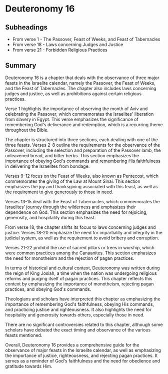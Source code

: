 # Deuteronomy 16

## Subheadings

* From verse 1 - The Passover, Feast of Weeks, and Feast of Tabernacles
* From verse 18 - Laws concerning Judges and Justice
* From verse 21 - Forbidden Religious Practices

## Summary

Deuteronomy 16 is a chapter that deals with the observance of three major feasts in the Israelite calendar, namely the Passover, the Feast of Weeks, and the Feast of Tabernacles. The chapter also includes laws concerning judges and justice, as well as prohibitions against certain religious practices.

Verse 1 highlights the importance of observing the month of Aviv and celebrating the Passover, which commemorates the Israelites' liberation from slavery in Egypt. This verse emphasizes the significance of remembering God's deliverance and redemption, which is a recurring theme throughout the Bible.

The chapter is structured into three sections, each dealing with one of the three feasts. Verses 2-8 outline the requirements for the observance of the Passover, including the selection and preparation of the Passover lamb, the unleavened bread, and bitter herbs. This section emphasizes the importance of obeying God's commands and remembering His faithfulness in delivering the Israelites from bondage.

Verses 9-12 focus on the Feast of Weeks, also known as Pentecost, which commemorates the giving of the Law at Mount Sinai. This section emphasizes the joy and thanksgiving associated with this feast, as well as the requirement to give generously to those in need.

Verses 13-15 deal with the Feast of Tabernacles, which commemorates the Israelites' journey through the wilderness and emphasizes their dependence on God. This section emphasizes the need for rejoicing, generosity, and hospitality during this feast.

From verse 18, the chapter shifts its focus to laws concerning judges and justice. Verses 18-20 emphasize the need for impartiality and integrity in the judicial system, as well as the requirement to avoid bribery and corruption.

Verses 21-22 prohibit the use of sacred pillars or trees in worship, which were common practices among the Canaanites. This section emphasizes the need for monotheism and the rejection of pagan practices.

In terms of historical and cultural context, Deuteronomy was written during the reign of King Josiah, a time when the nation was undergoing religious reforms and purging itself of pagan practices. This chapter reflects this context by emphasizing the importance of monotheism, rejecting pagan practices, and obeying God's commands.

Theologians and scholars have interpreted this chapter as emphasizing the importance of remembering God's faithfulness, obeying His commands, and practicing justice and righteousness. It also highlights the need for hospitality and generosity towards others, especially those in need.

There are no significant controversies related to this chapter, although some scholars have debated the exact timing and observance of the various feasts mentioned.

Overall, Deuteronomy 16 provides a comprehensive guide for the observance of major feasts in the Israelite calendar, as well as emphasizing the importance of justice, righteousness, and rejecting pagan practices. It serves as a reminder of God's faithfulness and the need for obedience and gratitude towards Him.
